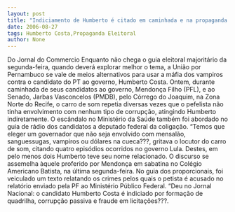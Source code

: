 ```yaml
---
layout: post
title: "Indiciamento de Humberto é citado em caminhada e na propaganda eleitoral"
date: 2006-08-27
tags: Humberto Costa,Propaganda Eleitoral
author: None
---
```

Do Jornal do Commercio
Enquanto não chega o guia eleitoral majoritário da segunda-feira, quando deverá explorar melhor o tema, a União por Pernambuco se vale de meios alternativos para usar a máfia dos vampiros contra o candidato do PT ao governo, Humberto Costa. 
Ontem, durante caminhada de seus candidatos ao governo, Mendonça Filho (PFL), e ao Senado, Jarbas Vasconcelos (PMDB), pelo Córrego do Joaquim, na Zona Norte do Recife, o carro de som repetia diversas vezes que o pefelista não tinha envolvimento com nenhum tipo de corrupção, atingindo Humberto indiretamente. 
O escândalo no Ministério da Saúde também foi abordado no guia de rádio dos candidatos a deputado federal da coligação. “Temos que eleger um governador que não seja envolvido com mensalão, sanguessugas, vampiros ou dólares na cueca???, gritava o locutor do carro de som, citando quatro episódios ocorridos no governo Lula. 
Destes, em pelo menos dois Humberto teve seu nome relacionado. O discurso se assemelha àquele proferido por Mendonça em sabatina no Colégio Americano Batista, na última segunda-feira. No guia dos proporcionais, foi veiculado um texto relatando os crimes pelos quais o petista é acusado no relatório enviado pela PF ao Ministério Público Federal. 
“Deu no Jornal Nacional: o candidato Humberto Costa é indiciado por formação de quadrilha, corrupção passiva e fraude em licitações???.  